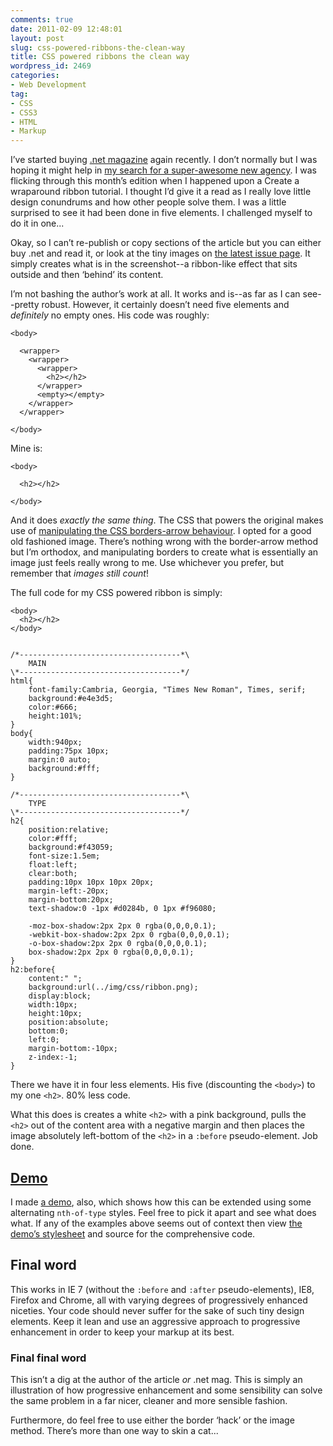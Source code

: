 ```yaml
---
comments: true
date: 2011-02-09 12:48:01
layout: post
slug: css-powered-ribbons-the-clean-way
title: CSS powered ribbons the clean way
wordpress_id: 2469
categories:
- Web Development
tag:
- CSS
- CSS3
- HTML
- Markup
---
```


I’ve started buying [.net magazine](http://www.netmag.co.uk/) again recently. I don’t normally but I was hoping it might help in [my search for a super-awesome new agency](http://csswizardry.com/2011/02/hire-me/). I was flicking through this month’s edition when I happened upon a Create a wraparound ribbon tutorial. I thought I’d give it a read as I really love little design conundrums and how other people solve them. I was a little surprised to see it had been done in five elements. I challenged myself to do it in one...

Okay, so I can’t re-publish or copy sections of the article but you can either buy .net and read it, or look at the tiny images on [the latest issue page](http://www.netmag.co.uk/zine/latest-issue/issue-212). It simply creates what is in the screenshot--a ribbon-like effect that sits outside and then ‘behind’ its content.

I’m not bashing the author’s work at all. It works and is--as far as I can see--pretty robust. However, it certainly doesn’t need five elements and _definitely_ no empty ones. His code was roughly:

    <body>
    
      <wrapper>
        <wrapper>
          <wrapper>
            <h2></h2>
          </wrapper>
          <empty></empty>
        </wrapper>
      </wrapper>
    
    </body>

Mine is:

    <body>
    
      <h2></h2>
    
    </body>

And it does _exactly the same thing_. The CSS that powers the original makes use of [manipulating the CSS borders-arrow behaviour](http://jonrohan.me/guide/css/creating-triangles-in-css/). I opted for a good old fashioned image. There’s nothing wrong with the border-arrow method but I’m orthodox, and manipulating borders to create what is essentially an image just feels really wrong to me. Use whichever you prefer, but remember that _images still count_!

The full code for my CSS powered ribbon is simply:

    <body>
      <h2></h2>
    </body>
    
    
    /*------------------------------------*\
    	MAIN
    \*------------------------------------*/
    html{
    	font-family:Cambria, Georgia, "Times New Roman", Times, serif;
    	background:#e4e3d5;
    	color:#666;
    	height:101%;
    }
    body{
    	width:940px;
    	padding:75px 10px;
    	margin:0 auto;
    	background:#fff;
    }
    
    /*------------------------------------*\
    	TYPE
    \*------------------------------------*/
    h2{
    	position:relative;
    	color:#fff;
    	background:#f43059;
    	font-size:1.5em;
    	float:left;
    	clear:both;
    	padding:10px 10px 10px 20px;
    	margin-left:-20px;
    	margin-bottom:20px;
    	text-shadow:0 -1px #d0284b, 0 1px #f96080;
    	
    	-moz-box-shadow:2px 2px 0 rgba(0,0,0,0.1);
    	-webkit-box-shadow:2px 2px 0 rgba(0,0,0,0.1);
    	-o-box-shadow:2px 2px 0 rgba(0,0,0,0.1);
    	box-shadow:2px 2px 0 rgba(0,0,0,0.1);
    }
    h2:before{
    	content:" ";
    	background:url(../img/css/ribbon.png);
    	display:block;
    	width:10px;
    	height:10px;
    	position:absolute;
    	bottom:0;
    	left:0;
    	margin-bottom:-10px;
    	z-index:-1;
    }

There we have it in four less elements. His five (discounting the `<body>`) to my one `<h2>`. 80% less code.

What this does is creates a white `<h2>` with a pink background, pulls the `<h2>` out of the content area with a negative margin and then places the image absolutely left-bottom of the `<h2>` in a `:before` pseudo-element. Job done.

## [Demo](/demos/css-powered-ribbons/)

I made [a demo](/demos/css-powered-ribbons/), also, which shows how this can be extended using some alternating `nth-of-type` styles. Feel free to pick it apart and see what does what. If any of the examples above seems out of context then view [the demo’s stylesheet](http://csswizardry.com/demos/css-powered-ribbons/css/style.css) and source for the comprehensive code.

## Final word

This works in IE 7 (without the `:before` and `:after` pseudo-elements), IE8, Firefox and Chrome, all with varying degrees of progressively enhanced niceties. Your code should never suffer for the sake of such tiny design elements. Keep it lean and use an aggressive approach to progressive enhancement in order to keep your markup at its best.

### Final final word

This isn’t a dig at the author of the article _or_ .net mag. This is simply an illustration of how progressive enhancement and some sensibility can solve the same problem in a far nicer, cleaner and more sensible fashion.

Furthermore, do feel free to use either the border ‘hack’ or the image method. There’s more than one way to skin a cat...
